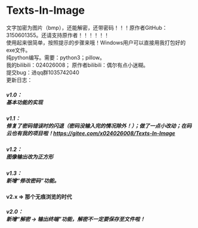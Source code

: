 # Texts-In-Image
文字加密为图片（bmp），还能解密，还带密码！！！原作者GitHub：3150601355。还请支持原作者！！！！！！<br>使用起来很简单，按照提示的步骤来哦！Windows用户可以直接用我打包好的exe文件。<br>纯python编写。需要：python3；pillow。<br>
我的bilibili：024026008；
原作者bilibili：偶尔有点小迷糊。<br>
提交bug：进qq群1035742040
<br>
更新日志：<br>
##### v1.0：<br>基本功能的实现<br>
##### v1.1：<br>修复了密码错误时的闪退（密码没输入完的情况除外！）；做了一点小改动；在码云也有我的项目啦！https://gitee.com/x024026008/Texts-In-Image<br>
##### v1.2：<br>图像输出改为正方形<br>
##### v1.3：<br>新增“修改密码”功能。<br>
#### v2.x => 那个无痕浏览的时代<br>
##### v2.0：<br>新增“解密 -> 输出终端”功能，解密不一定要保存至文件啦！<br>